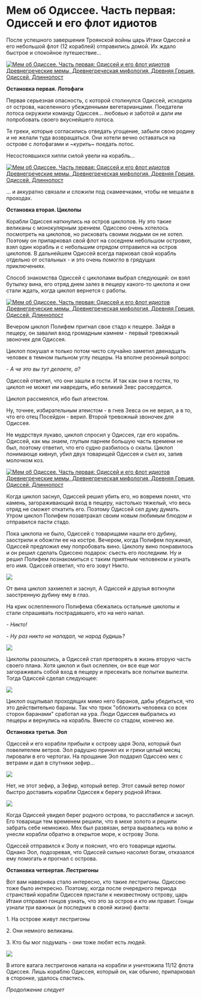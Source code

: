 # Мем об Одиссее. Часть первая: Одиссей и его флот идиотов

После успешного завершения Троянской войны царь Итаки Одиссей и его небольшой флот (12 кораблей) отправились домой. Их ждало быстрое и спокойное путешествие…

[![Мем об Одиссее. Часть первая: Одиссей и его флот идиотов Древнегреческие мемы, Древнегреческая мифология, Древняя Греция, Одиссей, Длиннопост](https://cs9.pikabu.ru/post_img/2017/02/01/9/1485958591124728623.jpg)](https://cs9.pikabu.ru/post_img/2017/02/01/9/1485958591124728623.jpg)

**Остановка первая. Лотофаги**

Первая серьезная опасность, с которой столкнулся Одиссей, исходила от острова, населенного убежденными вегетарианцами. Поедатели лотоса окружили команду Одиссея... любовью и заботой и дали им попробовать своего вкуснейшего лотоса.

Те греки, которые согласились отведать угощение, забыли свою родину и не желали туда возвращаться. Они хотели вечно оставаться на острове с лотофагами и ~курить~ поедать лотос.

Несостоявшихся хиппи силой увели на корабль...

[![Мем об Одиссее. Часть первая: Одиссей и его флот идиотов Древнегреческие мемы, Древнегреческая мифология, Древняя Греция, Одиссей, Длиннопост](https://cs8.pikabu.ru/post_img/2017/02/01/9/1485958820186960493.jpg)](https://cs8.pikabu.ru/post_img/big/2017/02/01/9/1485958820186960493.jpg)

... и аккуратно связали и сложили под скамеечками, чтобы не мешали в проходах.

**Остановка вторая. Циклопы**

Корабли Одиссея наткнулись на остров циклопов. Ну это такие великаны с монокулярным зрением. Одиссею очень хотелось посмотреть на циклопов, но рисковать своими людьми он не хотел. Поэтому он припарковал свой флот на соседнем небольшом островке, взял один корабль и с небольшим отрядом отправился на остров циклопов. В дальнейшем Одиссей всегда парковал свой корабль отдельно от остальных - и это очень помогло в грядущих приключениях.

Способ знакомства Одиссей с циклопами выбрал следующий: он взял бутылку вина, его отряд днем залез в пещеру какого-то циклопа и они стали ждать, когда циклоп вернется с работы.

[![Мем об Одиссее. Часть первая: Одиссей и его флот идиотов Древнегреческие мемы, Древнегреческая мифология, Древняя Греция, Одиссей, Длиннопост](https://cs9.pikabu.ru/post_img/2017/02/01/9/148595908513436081.jpg)](https://cs9.pikabu.ru/post_img/2017/02/01/9/148595908513436081.jpg)

Вечером циклоп Полифем пригнал свое стадо к пещере. Зайдя в пещеру, он завалил вход громадным камнем - первый тревожный звоночек для Одиссея.

Циклоп покушал и только потом чисто случайно заметил двенадцать человек в темном пыльном углу пещеры. На вполне резонный вопрос:

_\- А че это вы тут делаете, а?_

Одиссей ответил, что они зашли в гости. И так как они в гостях, то циклоп не может им навредить, ибо великий Зевс рассердится.

Циклоп рассмеялся, ибо был атеистом.

Ну, точнее, избирательным атеистом - в гнев Зевса он не верил, а в то, что его отец Посейдон - верил. Второй тревожный звоночек для Одиссея.

Не мудрствуя лукаво, циклоп спросил у Одиссея, где его корабль. Одиссей, как мы знаем, глупым парнем большую часть времени не был, поэтому ответил, что его судно разбилось о скалы. Циклоп понимающе кивнул, убил двух товарищей Одиссея и съел их, запив молочком коз.

[![Мем об Одиссее. Часть первая: Одиссей и его флот идиотов Древнегреческие мемы, Древнегреческая мифология, Древняя Греция, Одиссей, Длиннопост](https://cs8.pikabu.ru/post_img/2017/02/01/9/1485959164147930405.jpg)](https://cs8.pikabu.ru/post_img/2017/02/01/9/1485959164147930405.jpg)

Когда циклоп заснул, Одиссей решил убить его, но вовремя понял, что камень, загораживающий вход в пещеру, настолько тяжелый, что весь отряд не сможет откатить его. Поэтому Одиссей сел думу думать. Утром циклоп Полифем позавтракал своим новым любимым блюдом и отправился пасти стадо.

Пока циклопа не было, Одиссей с товарищами нашли его дубину, заострили и обожгли ее на костре. Вечером, когда Полифем поужинал, Одиссей предложил ему попробовать вино. Циклопу вино понравилось и он решил сделать Одиссею подарок: съесть его последним. Ну и решил Полифем познакомиться с таким приятным человеком и узнать его имя. Одиссей ответил, что его зовут Никто.

![](https://cs9.pikabu.ru/post_img/big/2017/02/01/9/1485959229174510878.jpg)

От вина циклоп захмелел и заснул, А Одиссей и друзья воткнули заостренную дубину ему в глаз.

На крик ослепленного Полифема сбежались остальные циклопы и стали спрашивать пострадавшего, кто на него напал.

_\- Никто!_

_\- Ну раз никто не нападал, че народ будишь?_

![](https://cs8.pikabu.ru/post_img/2017/02/01/9/1485959304195867470.jpg)

Циклопы разошлись, а Одиссей стал претворять в жизнь вторую часть своего плана. Хотя циклоп и был ослеплен, он все еще мог загораживать собой вход в пещеру и пресекать все попытки вылезти. Тогда Одиссей сделал следующее:

![](https://cs8.pikabu.ru/post_img/2017/02/01/9/1485959334129979345.jpg)

Циклоп ощупывал проходящих мимо него баранов, дабы убедиться, что это действительно бараны. Так что трюк "обложить человека со всех сторон баранами" сработал на ура. Люди Одиссея выбрались из пещеры и вернулись на корабль. Вместе со стадом, конечно же.

**Остановка третья. Эол**

Одиссей и его корабли прибыли к острову царя Эола, который был повелителем ветров. Эол радушно принял их и греки целый месяц пировали в его чертогах. На прощание Эол подарил Одиссею мех с ветрами и дал в спутники зефир...

![](https://cs8.pikabu.ru/post_img/2017/02/01/9/14859594751100039946.jpg)

Нет, не этот зефир, а Зефир, который ветер. Этот самый ветер помог быстро доставить корабли Одиссея к берегу родной Итаки.

![](https://cs9.pikabu.ru/post_img/big/2017/02/01/9/1485959500162885329.jpg)

Когда Одиссей увидел берег родного острова, то расслабился и заснул. Его товарищи тем временем решили, что в мехе золото и решили забрать себе немножко. Мех был развязан, ветра вырвались на волю и унесли корабли обратно в открытое море, к острову Эола.

Одиссей отправился к Эолу и пояснил, что его товарищи идиоты. Однако Эол, подозревая, что Одиссей сильно насолил богам, отказался ему помогать и прогнал с острова.

**Остановка четвертая. Лестригоны**

Вот вам наверняка стало интересно, кто такие лестригоны. Одиссею тоже было интересно. Поэтому, когда после очередного периода странствий корабли Одиссея пристали к неизвестному острову, царь Итаки отправил гонцов узнать, что это за остров и кто им правит. Гонцы узнали три важных (и последних в своей жизни) факта:

1\. На острове живут лестригоны

2\. Они немного великаны.

3\. Кто бы мог подумать - они тоже любят есть людей.

![](https://cs8.pikabu.ru/post_img/big/2017/02/01/9/1485959652135686912.jpg)

В итоге ватага лестригонов напала на корабли и уничтожила 11/12 флота Одиссея. Лишь кораблю Одиссея, который он, как обычно, припарковал в сторонке, удалось спастись.

_Продолжение следует_
